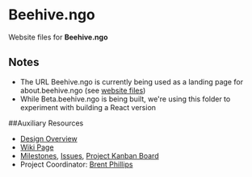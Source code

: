 # Beehive.ngo

Website files for **Beehive.ngo**

## Notes

- The URL Beehive.ngo is currently being used as a landing page for about.beehive.ngo (see [website files]())
- While Beta.beehive.ngo is being built, we're using this folder to experiment with building a React version

##Auxiliary Resources

- [Design Overview](https://github.com/BeehiveNGO/Auxiliary/blob/master/design_specifications/beehive_design_overview.md)
- [Wiki Page](https://github.com/BeehiveNGO/Beehive/wiki/Beehive.ngo)
- [Milestones](https://github.com/BeehiveNGO/Beehive/milestones), [Issues](https://github.com/BeehiveNGO/Beehive/issues), [Project Kanban Board](https://github.com/BeehiveNGO/Beehive/projects/1)
- Project Coordinator: [Brent Phillips](https://github.com/Brentophillips)
